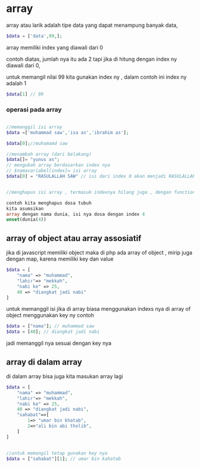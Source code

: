 # array
array atau larik adalah tipe data yang dapat menampung banyak data, 

```php
$data = ['data',99,];
```

array memiliki index yang diawali dari 0

contoh diatas, jumlah nya itu ada 2
tapi jika di hitung dengan index ny diawali dari 0,

untuk memangil nilai 99
kita gunakan index ny , dalam contoh ini 
index ny adalah 1

```php
$data[1] // 99
```






### operasi pada array

```php

//memanggil isi array
$data =['muhammad saw','isa as','ibrahim as'];

$data[0];//muhamamd saw

//menambah array (dari belakang)
$data[]= "yunus as";
// mengubah array berdasarkan index nya
// $namavariabel[index]= isi array
$data[0] = "RASULALLAH SAW" // isi dari index 0 akan menjadi RASULALLAH SAW


//menghapus isi array , termasuk indexnya hilang juga , dengan function unset($variabel(index))

contoh kita menghapus dosa tubuh
kita asumsikan
array dengan nama dunia, isi nya dosa dengan index 4
unset(dunia(4))
```
## array of object atau array assosiatif

jika di javascript memiliki object
maka di php ada array of object , mirip juga dengan map, karena memiliki key dan value


```php
$data = [
    "nama" => "muhammad",
    "lahir"=> "mekkah",
    "nabi ke" => 25,
    40 => "diangkat jadi nabi"
]
```




untuk memanggil isi jika di array biasa menggunakan indexs nya di array of object menggunakan key ny
contoh

```php
$data = ["nama"]; // muhammad saw
$data = [40]; // diangkat jadi nabi

```
jadi memanggil nya sesuai dengan key nya

## array di dalam array
di dalam array bisa juga kita masukan array lagi
```php
$data = [
    "nama" => "muhammad",
    "lahir"=> "mekkah",
    "nabi ke" => 25,
    40 => "diangkat jadi nabi",
    "sahabat"=>[
        1=> "umar bin khatab",
        2=>"ali bin abi tholib",
    ]
]


//untuk memangil tetap gunakan key nya
$data = ["sahabat"][1]; // umar bin kahatab

```